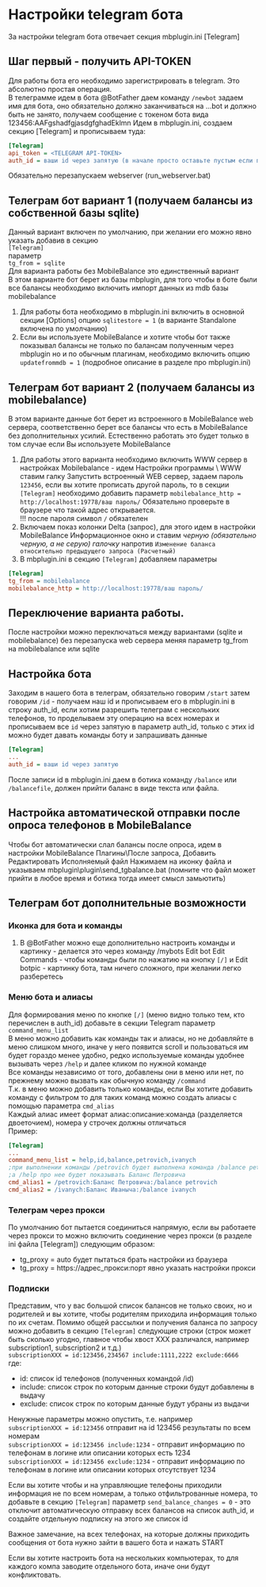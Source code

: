 # Настройки telegram бота

За настройки telegram бота отвечает секция mbplugin.ini [Telegram]  

## Шаг первый - получить API-TOKEN
Для работы бота его необходимо зарегистрировать в telegram. Это абсолютно простая операция.  
В телеграмме идем в бота @BotFather даем команду ```/newbot``` задаем имя для бота, оно обязательно должно заканчиваться на ...bot и должно быть не занято, получаем сообщение с токеном бота вида 123456:AAFgshadfgjasdgfghadEklmn
Идем в mbplugin.ini, создаем секцию [Telegram] и  прописываем туда:
```ini
[Telegram]
api_token = <TELEGRAM API-TOKEN>  
auth_id = ваши id через запятую (в начале просто оставьте пустым если пока не знаете)  
```
Обязательно перезапускаем webserver (run_webserver.bat)

## Телеграм бот вариант 1 (получаем балансы из собственной базы sqlite)

Данный вариант включен по умолчанию, при желании его можно явно указать добавив в секцию  
```[Telegram]```  
параметр  
```tg_from = sqlite```  
Для варианта работы без MobileBalance это единственный вариант  
В этом варианте бот берет из базы mbplugin, для того чтобы в боте были все балансы необходимо включить импорт данных из mdb базы mobilebalance

1. Для работы бота необходимо в mbplugin.ini включить в основной секции [Options] опцию ```sqlitestore = 1``` (в варианте Standalone включена по умолчанию)  
2. Если вы используете MobileBalance и хотите чтобы бот также показывал балансы не только по балансам полученным через mbplugin но и по обычным плагинам, необходимо включить опцию ```updatefrommdb = 1``` (подробное описание в разделе про mbplugin.ini)

## Телеграм бот вариант 2 (получаем балансы из mobilebalance)

В этом варианте данные бот берет из встроенного в MobileBalance web сервера, соответственно берет все балансы что есть в MobileBalance без дополнительных усилий. Естественно работать это будет только в том случае если Вы используете MobileBalance  

1. Для работы этого варианта необходимо включить WWW сервер в настройках Mobilebalance - идем Настройки программы \ WWW ставим галку Запустить встроенный WEB сервер, задаем пароль ```123456```, если вы хотите прописать другой пароль, то в секции ```[Telegram]``` необходимо добавить параметр ```mobilebalance_http = http://localhost:19778/ваш пароль/``` Обязательно проверьте в браузере что такой адрес открывается.  
!!! после пароля символ ```/``` обязателен
2. Включаем показ колонки Delta (запрос), для этого идем в настройки MobileBalance Информационное окно и ставим _черную (обязательно черную, а не серую) галочку_ напротив ```Изменение баланса относительно предыдущего запроса (Расчетный)```
3. В mbplugin.ini в секцию ```[Telegram]``` добавляем параметры
```ini
[Telegram]
tg_from = mobilebalance
mobilebalance_http = http://localhost:19778/ваш пароль/
```

## Переключение варианта работы.
После настройки можно переключаться между вариантами (sqlite и mobilebalance) без перезапуска web сервера меняя параметр tg_from на mobilebalance или sqlite

## Настройка бота
Заходим в нашего бота в телеграм, обязательно говорим ```/start``` затем говорим ```/id``` - получаем наш id и прописываем его в mbplugin.ini в строку auth_id, если хотим разрешить телеграм с нескольких телефонов, то проделываем эту операцию на всех номерах и прописываем все ```id``` через запятую в параметр auth_id, только с этих id можно будет давать команды боту и запрашивать данные
```ini
[Telegram]
...
auth_id = ваши id через запятую
```
После записи id в mbplugin.ini даем в ботика команду ```/balance``` или ```/balancefile```, должен прийти баланс в виде текста или файла.

## Настройка автоматической отправки после опроса телефонов в MobileBalance
Чтобы бот автоматически слал балансы после опроса, идем в настройки MobileBalance Плагины\После запроса, Добавить Редактировать Исполняемый файл Нажимаем на иконку файла и указываем mbplugin\plugin\send_tgbalance.bat (помните что     файл может прийти в любое время и ботика тогда имеет смысл замьютить)  

## Телеграм бот дополнительные возможности

### Иконка для бота и команды

1. В @BotFather можно еще дополнительно настроить команды и картинку - делается это через команду /mybots Edit bot Edit Commands - чтобы команды были по нажатию на кнопку ```[/]``` и Edit botpic - картинку бота, там ничего сложного, при желании легко разберетесь  

### Меню бота и алиасы
Для формирования меню по кнопке ```[/]``` (меню видно только тем, кто перечислен в auth_id) добавьте в секции Telegram параметр ```command_menu_list```   
В меню можно добавить как команды так и алиасы, но не добавляйте в меню слишком много, иначе у него появится scroll и пользоваться им будет гораздо менее удобно, редко используемые команды удобнее вызывать через ```/help``` и далее кликом по нужной команде  
Все команды независимо от того, добавлены они в меню или нет, по прежнему можно вызвать как обычную команду ```/command```  
Т.к. в меню можно добавить только команды, если Вы хотите добавить команду с фильтром то для таких команд можно создать алиасы с помощью параметра ```cmd_alias```  
Каждый алиас имеет формат алиас:описание:команда (разделяется двоеточием), номера у строчек должны отличаться  
Пример:  
```ini
[Telegram]
...
command_menu_list = help,id,balance,petrovich,ivanych
;при выполнении команды /petrovich будет выполнена команда /balance petrovich
;а /help про нее будет показывать Баланс Петровича
cmd_alias1 = /petrovich:Баланс Петровича:/balance petrovich
cmd_alias2 = /ivanych:Баланс Иваныча:/balance ivanych
``` 

### Телеграм через прокси

По умолчанию бот пытается соединиться напрямую, если вы работаете через прокси то можно включить соединение через прокси (в разделе ini файла [Telegram]) следующим образом:

- tg_proxy = auto будет пытаться брать настройки из браузера
- tg_proxy = https://адрес_прокси:порт явно указать настройки прокси

### Подписки

Представим, что у вас большой список балансов не только своих, но и родителей и вы хотите, чтобы родителям приходила информация только по их счетам.
Помимо общей рассылки и получения баланса по запросу можно добавить в секцию ```[Telegram]``` следующие строки (строк может быть сколько угодно, главное чтобы хвост XXX различался, например subscription1, subscription2 и т.д.)  
```subscriptionXXX = id:123456,234567 include:1111,2222 exclude:6666```  
где:

- id: список id телефонов (полученных командой /id)
- include: список строк по которым данные строки будут добавлены в выдачу
- exclude: список строк по которым данные будут убраны из выдачи

Ненужные параметры можно опустить, т.е. например  
```subscriptionXXX = id:123456``` отправит на id 123456 результаты по всем номерам  
```subscriptionXXX = id:123456 include:1234``` - отправит информацию по телефонам в логине или описании которых есть 1234  
```subscriptionXXX = id:123456 exclude:1234``` - отправит информацию по телефонам в логине или описании которых отсутствует 1234

Если вы хотите чтобы и на управляющие телефоны приходили информация не по всем номерам, а только отфильтрованные номера, то добавьте в секцию ```[Telegram]``` параметр ```send_balance_changes = 0``` - это отключит автоматическую отправку всех балансов на список auth_id, и создайте отдельную подписку на этого же список id

Важное замечание, на всех телефонах, на которые должны приходить сообщения от бота нужно зайти в вашего бота и нажать START  

Если вы хотите настроить бота на нескольких компьютерах, то для каждого компа заводите отдельного бота, иначе они будут конфликтовать.
